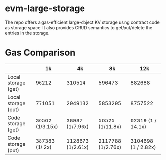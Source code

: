 # evm-large-storage

The repo offers a gas-efficient large-object KV storage using contract code as storage space.  It also provides CRUD semantics to get/put/delete the entries in the storage.

# Gas Comparison

|       | 1k | 4k | 8k | 12k |
| ----------- | ----------- | --- | --- | --- |
| Local storage (get) | 96212 | 310514 | 596473 | 882688 |
| Local storage (put)   |  771051 | 2949132 | 5853295 | 8757522 |
| Code storage (get) | 30502 (1/3.15x) | 38987 (1/7.96x) | 50525 (1/11.8x)| 62319 (1 / 14.1x) |
| Code storage (put) | 387383 (1/ 2x) | 1128673 (1/2.61x) | 2117788 (1/2.76x)| 3104698 (1 / 2.82x)|

